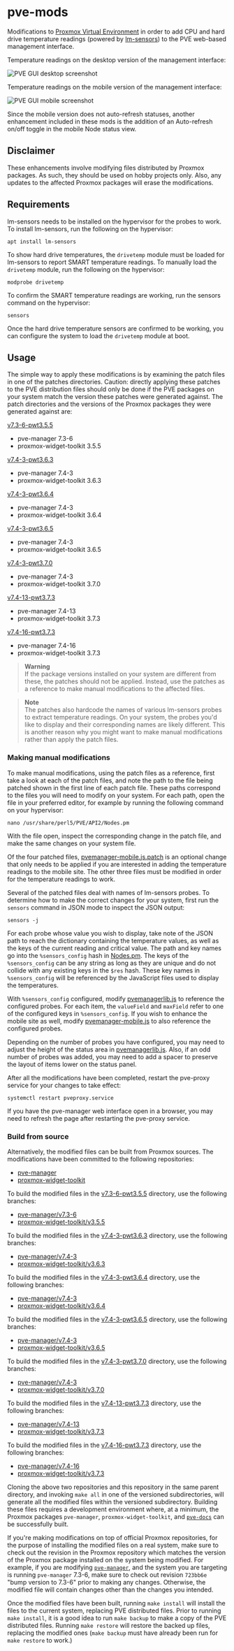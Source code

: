 # pve-mods

Modifications to [Proxmox Virtual Environment](https://www.proxmox.com/en/proxmox-ve) in
order to add CPU and hard drive temperature readings (powered by
[lm-sensors](https://github.com/lm-sensors/lm-sensors)) to the PVE web-based management
interface.

Temperature readings on the desktop version of the management interface:

![PVE GUI desktop screenshot](https://github.com/alexleigh/pve-mods/blob/docs/desktop.png?raw=true)

Temperature readings on the mobile version of the management interface:

![PVE GUI mobile screenshot](https://github.com/alexleigh/pve-mods/blob/docs/mobile.png?raw=true)

Since the mobile version does not auto-refresh statuses, another enhancement included in these
mods is the addition of an Auto-refresh on/off toggle in the mobile Node status view.

## Disclaimer

These enhancements involve modifying files distributed by Proxmox packages. As such, they
should be used on hobby projects only. Also, any updates to the affected Proxmox packages
will erase the modifications.

## Requirements

lm-sensors needs to be installed on the hypervisor for the probes to work. To install
lm-sensors, run the following on the hypervisor:

```shell
apt install lm-sensors
```

To show hard drive temperatures, the `drivetemp` module must be loaded for lm-sensors to
report SMART temperature readings. To manually load the `drivetemp` module, run the following
on the hypervisor:

```shell
modprobe drivetemp
```

To confirm the SMART temperature readings are working, run the sensors command on the
hypervisor:

```shell
sensors
```

Once the hard drive temperature sensors are confirmed to be working, you can configure the
system to load the `drivetemp` module at boot.

## Usage

The simple way to apply these modifications is by examining the patch files in one of the patches
directories. Caution: directly applying these patches to the PVE distribution files should only be
done if the PVE packages on your system match the version these patches were generated against. The
patch directories and the versions of the Proxmox packages they were generated against are:

[v7.3-6-pwt3.5.5](v7.3-6-pwt3.5.5/patches)
* pve-manager 7.3-6
* proxmox-widget-toolkit 3.5.5

[v7.4-3-pwt3.6.3](v7.4-3-pwt3.6.3/patches)
* pve-manager 7.4-3
* proxmox-widget-toolkit 3.6.3

[v7.4-3-pwt3.6.4](v7.4-3-pwt3.6.4/patches)
* pve-manager 7.4-3
* proxmox-widget-toolkit 3.6.4

[v7.4-3-pwt3.6.5](v7.4-3-pwt3.6.5/patches)
* pve-manager 7.4-3
* proxmox-widget-toolkit 3.6.5

[v7.4-3-pwt3.7.0](v7.4-3-pwt3.7.0/patches)
* pve-manager 7.4-3
* proxmox-widget-toolkit 3.7.0

[v7.4-13-pwt3.7.3](v7.4-13-pwt3.7.3/patches)
* pve-manager 7.4-13
* proxmox-widget-toolkit 3.7.3

[v7.4-16-pwt3.7.3](v7.4-16-pwt3.7.3/patches)
* pve-manager 7.4-16
* proxmox-widget-toolkit 3.7.3

> **Warning**  
> If the package versions installed on your system are different from these, the patches should not
> be applied. Instead, use the patches as a reference to make manual modifications to the affected
> files.

> **Note**  
> The patches also hardcode the names of various lm-sensors probes to extract temperature readings.
> On your system, the probes you'd like to display and their corresponding names are likely
> different. This is another reason why you might want to make manual modifications rather than
> apply the patch files.

### Making manual modifications

To make manual modifications, using the patch files as a reference, first take a look at each of the
patch files, and note the path to the file being patched shown in the first line of each patch file.
These paths correspond to the files you will need to modify on your system. For each path, open the
file in your preferred editor, for example by running the following command on your hypervisor:

```shell
nano /usr/share/perl5/PVE/API2/Nodes.pm
```

With the file open, inspect the corresponding change in the patch file, and make the same changes
on your system file.

Of the four patched files,
[pvemanager-mobile.js.patch](v7.4-3-pwt3.6.5/patches/pvemanager-mobile.js.patch) is an optional
change that only needs to be applied if you are interested in adding the temperature readings to the
mobile site. The other three files must be modified in order for the temperature readings to work.

Several of the patched files deal with names of lm-sensors probes. To determine how to make the
correct changes for your system, first run the `sensors` command in JSON mode to inspect
the JSON output:

```shell
sensors -j
```

For each probe whose value you wish to display, take note of the JSON path to reach the dictionary
containing the temperature values, as well as the keys of the current reading and critical value.
The path and key names go into the `%sensors_config` hash in
[Nodes.pm](v7.4-3-pwt3.6.5/patches/Nodes.pm.patch). The keys of the `%sensors_config` can be any
string as long as they are unique and do not collide with any existing keys in the `$res` hash.
These key names in `%sensors_config` will be referenced by the JavaScript files used to display the
temperatures.

With `%sensors_config` configured, modify
[pvemanagerlib.js](v7.4-3-pwt3.6.5/patches/pvemanagerlib.js.patch) to reference the configured
probes. For each item, the `valueField` and `maxField` refer to one of the configured keys in
`%sensors_config`. If you wish to enhance the mobile site as well, modify
[pvemanager-mobile.js](v7.4-3-pwt3.6.5/patches/pvemanager-mobile.js.patch) to also reference the
configured probes.

Depending on the number of probes you have configured, you may need to adjust the height of the
status area in [pvemanagerlib.js](v7.4-3-pwt3.6.5/patches/pvemanagerlib.js.patch). Also, if an odd
number of probes was added, you may need to add a spacer to preserve the layout of items lower on
the status panel.

After all the modifications have been completed, restart the pve-proxy service for your changes to
take effect:

```shell
systemctl restart pveproxy.service
```

If you have the pve-manager web interface open in a browser, you may need to refresh the page after
restarting the pve-proxy service.

### Build from source

Alternatively, the modified files can be built from Proxmox sources. The modifications have
been committed to the following repositories:

* [pve-manager](https://github.com/alexleigh/pve-manager)
* [proxmox-widget-toolkit](https://github.com/alexleigh/proxmox-widget-toolkit)

To build the modified files in the [v7.3-6-pwt3.5.5](v7.3-6-pwt3.5.5) directory, use the following
branches:

* [pve-manager/v7.3-6](https://github.com/alexleigh/pve-manager/tree/v7.3-6)
* [proxmox-widget-toolkit/v3.5.5](https://github.com/alexleigh/proxmox-widget-toolkit/tree/v3.5.5)

To build the modified files in the [v7.4-3-pwt3.6.3](v7.4-3-pwt3.6.3) directory, use the following
branches:

* [pve-manager/v7.4-3](https://github.com/alexleigh/pve-manager/tree/v7.4-3)
* [proxmox-widget-toolkit/v3.6.3](https://github.com/alexleigh/proxmox-widget-toolkit/tree/v3.6.3)

To build the modified files in the [v7.4-3-pwt3.6.4](v7.4-3-pwt3.6.4) directory, use the following
branches:

* [pve-manager/v7.4-3](https://github.com/alexleigh/pve-manager/tree/v7.4-3)
* [proxmox-widget-toolkit/v3.6.4](https://github.com/alexleigh/proxmox-widget-toolkit/tree/v3.6.4)

To build the modified files in the [v7.4-3-pwt3.6.5](v7.4-3-pwt3.6.5) directory, use the following
branches:

* [pve-manager/v7.4-3](https://github.com/alexleigh/pve-manager/tree/v7.4-3)
* [proxmox-widget-toolkit/v3.6.5](https://github.com/alexleigh/proxmox-widget-toolkit/tree/v3.6.5)

To build the modified files in the [v7.4-3-pwt3.7.0](v7.4-3-pwt3.7.0) directory, use the following
branches:

* [pve-manager/v7.4-3](https://github.com/alexleigh/pve-manager/tree/v7.4-3)
* [proxmox-widget-toolkit/v3.7.0](https://github.com/alexleigh/proxmox-widget-toolkit/tree/v3.7.0)

To build the modified files in the [v7.4-13-pwt3.7.3](v7.4-13-pwt3.7.3) directory, use the following
branches:

* [pve-manager/v7.4-13](https://github.com/alexleigh/pve-manager/tree/v7.4-13)
* [proxmox-widget-toolkit/v3.7.3](https://github.com/alexleigh/proxmox-widget-toolkit/tree/v3.7.3)

To build the modified files in the [v7.4-16-pwt3.7.3](v7.4-16-pwt3.7.3) directory, use the following
branches:

* [pve-manager/v7.4-16](https://github.com/alexleigh/pve-manager/tree/v7.4-16)
* [proxmox-widget-toolkit/v3.7.3](https://github.com/alexleigh/proxmox-widget-toolkit/tree/v3.7.3)

Cloning the above two repositories and this repository in the same parent directory, and invoking
`make all` in one of the versioned subdirectories, will generate all the modified files within the
versioned subdirectory. Building these files requires a development environment where, at a minimum,
the Proxmox packages `pve-manager`, `proxmox-widget-toolkit`, and
[`pve-docs`](https://github.com/proxmox/pve-docs) can be successfully built.

If you're making modifications on top of official Proxmox repositories, for the purpose of installing
the modified files on a real system, make sure to check out the revision in the Proxmox repository
which matches the version of the Proxmox package installed on the system being modified. For example,
if you are modifying [`pve-manager`](https://git.proxmox.com/?p=pve-manager.git;a=summary), and
the system you are targeting is running `pve-manager` 7.3-6, make sure to check out revision
`723bb6e` "bump version to 7.3-6" prior to making any changes. Otherwise, the modified file will contain
changes other than the changes you intended.

Once the modified files have been built, running `make install` will install the files to the
current system, replacing PVE distributed files. Prior to running `make install`, it is a good
idea to run `make backup` to make a copy of the PVE distributed files. Running `make restore`
will restore the backed up files, replacing the modified ones (`make backup` must have already
been run for `make restore` to work.)
